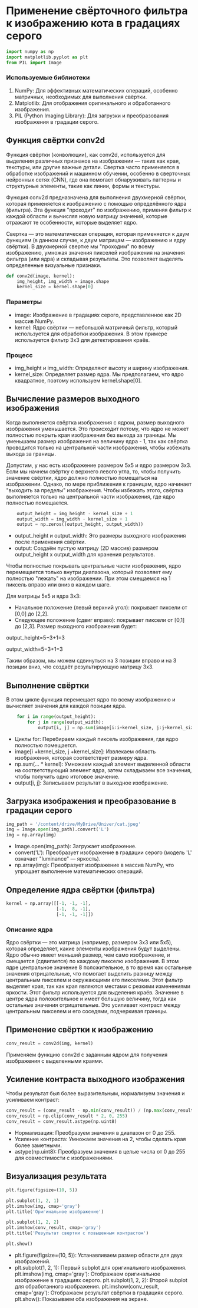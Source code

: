 # Применение свёрточного фильтра к изображению кота в градациях серого

```python
import numpy as np
import matplotlib.pyplot as plt
from PIL import Image
```

### Используемые библиотеки
1. NumPy: Для эффективных математических операций, особенно матричных, необходимых для выполнения свёртки.
2. Matplotlib: Для отображения оригинального и обработанного изображения.
3. PIL (Python Imaging Library): Для загрузки и преобразования изображения в градации серого.

## Функция свёртки conv2d
Функция свёртки (конволюции), как conv2d, используется для выделения различных признаков на изображении — таких как края, текстуры, или другие важные детали. Свертка часто применяется в обработке изображений и машинном обучении, особенно в сверточных нейронных сетях (CNN), где она помогает обнаруживать паттерны и структурные элементы, такие как линии, формы и текстуры.

Функция conv2d предназначена для выполнения двухмерной свёртки, которая применяется к изображению с помощью определённого ядра (фильтра). Эта функция "проходит" по изображению, применяя фильтр к каждой области и вычисляя новую матрицу значений, которые отражают те особенности, которые выделяет ядро.

Свертка — это математическая операция, которая применяется к двум функциям (в данном случае, к двум матрицам — изображению и ядру свёртки). В двухмерной свертке мы "проходим" по всему изображению, умножая значения пикселей изображения на значения фильтра (или ядра) и складывая результаты. Это позволяет выделять определенные визуальные признаки.

```python
def conv2d(image, kernel):
    img_height, img_width = image.shape
    kernel_size = kernel.shape[0]
```

### Параметры
- image: Изображение в градациях серого, представленное как 2D массив NumPy.
- kernel: Ядро свёртки — небольшой матричный фильтр, который используется для обработки изображения. В этом примере используется фильтр 3x3 для детектирования краёв.

### Процесс
- img_height и img_width: Определяют высоту и ширину изображения.
- kernel_size: Определяет размер ядра. Мы предполагаем, что ядро квадратное, поэтому используем kernel.shape[0].


## Вычисление размеров выходного изображения

Когда выполняется свёртка изображения с ядром, размер выходного изображения уменьшается. Это происходит потому, что ядро не может полностью покрыть края изображения без выхода за границы.
Мы уменьшаем размер изображения на величину ядра - 1, так как свёртка проводится только на центральной части изображения, чтобы избежать выхода за границы.

Допустим, у нас есть изображение размером 5x5 и ядро размером 3x3. Если мы начнем свёртку с верхнего левого угла, то, чтобы получить значение свёртки, ядро должно полностью помещаться на изображении. Однако, по мере приближения к границам, ядро начинает "выходить за пределы" изображения. Чтобы избежать этого, свёртка выполняется только на центральной части изображения, где ядро полностью помещается.


```python
    output_height = img_height - kernel_size + 1
    output_width = img_width - kernel_size + 1
    output = np.zeros((output_height, output_width))
```

- output_height и output_width: Это размеры выходного изображения после применения свёртки.
- output: Создаём пустую матрицу (2D массив) размером output_height x output_width для хранения результатов.

Чтобы полностью покрывать центральные части изображения, ядро перемещается только внутри диапазона, который позволяет ему полностью "лежать" на изображении. При этом смещаемся на 1 пиксель вправо или вниз в каждом шаге.

Для матрицы 5x5 и ядра 3x3:

- Начальное положение (левый верхний угол): покрывает пиксели от [0,0] до [2,2].
- Следующее положение (сдвиг вправо): покрывает пиксели от [0,1] до [2,3].
Размер выходного изображения будет:

output_height=5−3+1=3

output_width=5−3+1=3

Таким образом, мы можем сдвинуться на 3 позиции вправо и на 3 позиции вниз, что создаёт результирующую матрицу 3x3.

## Выполнение свёртки
В этом цикле функция перемещает ядро по всему изображению и вычисляет значения для каждой позиции ядра.

```python
    for i in range(output_height):
        for j in range(output_width):
            output[i, j] = np.sum(image[i:i+kernel_size, j:j+kernel_size] * kernel)
```


- Циклы for: Перебираем каждый пиксель изображения, где ядро полностью помещается.
- image[i
+kernel_size, j
+kernel_size]: Извлекаем область изображения, которая соответствует размеру ядра.
- np.sum(... * kernel): Умножаем каждый элемент выделенной области на соответствующий элемент ядра, затем складываем все значения, чтобы получить одно итоговое значение.
- output[i, j]: Записываем результат в выходное изображение.


## Загрузка изображения и преобразование в градации серого
```python
img_path = '/content/drive/MyDrive/Univer/cat.jpeg'
img = Image.open(img_path).convert('L')
img = np.array(img)
```

- Image.open(img_path): Загружает изображение.
- convert('L'): Преобразует изображение в градации серого (модель 'L' означает "luminance" — яркость).
- np.array(img): Преобразует изображение в массив NumPy, что упрощает выполнение математических операций.


## Определение ядра свёртки (фильтра)
```python
kernel = np.array([[-1, -1, -1],
                   [-1,  8, -1],
                   [-1, -1, -1]])
```
                   
### Описание ядра
Ядро свёртки — это матрица (например, размером 3x3 или 5x5), которая определяет, какие элементы изображения будут выделены. Ядро обычно имеет меньший размер, чем само изображение, и смещается (сдвигается) по каждому пикселю изображения.
В этом ядре центральное значение 8 положительное, в то время как остальные значения отрицательные, что помогает выделить разницу между центральным пикселем и окружающими его пикселями. Этот фильтр выделяет края, так как края являются местами с резкими изменениями яркости.
Этот фильтр используется для выделения краёв. Значение в центре ядра положительное и имеет большую величину, тогда как остальные значения отрицательные. Это усиливает контраст между центральным пикселем и его соседями, подчеркивая границы.

## Применение свёртки к изображению
```python
conv_result = conv2d(img, kernel)
```

Применяем функцию conv2d с заданным ядром для получения изображения с выделенными краями.


## Усиление контраста выходного изображения
Чтобы результат был более выразительным, нормализуем значения и усиливаем контраст:

```python
conv_result = (conv_result - np.min(conv_result)) / (np.max(conv_result) - np.min(conv_result)) * 255
conv_result = np.clip(conv_result * 2, 0, 255)
conv_result = conv_result.astype(np.uint8)
```

- Нормализация: Преобразуем значения в диапазон от 0 до 255.
- Усиление контраста: Умножаем значения на 2, чтобы сделать края более заметными.
- astype(np.uint8): Преобразуем значения в целые числа от 0 до 255 для совместимости с изображениями.


## Визуализация результата
```python
plt.figure(figsize=(10, 5))

plt.subplot(1, 2, 1)
plt.imshow(img, cmap='gray')
plt.title('Оригинальное изображение')

plt.subplot(1, 2, 2)
plt.imshow(conv_result, cmap='gray')
plt.title('Результат свертки с повышенным контрастом')

plt.show()
```

- plt.figure(figsize=(10, 5)): Устанавливаем размер области для двух изображений.
- plt.subplot(1, 2, 1): Первый subplot для оригинального изображения.
plt.imshow(img, cmap='gray'): Отображаем оригинальное изображение в градациях серого.
plt.subplot(1, 2, 2): Второй subplot для обработанного изображения.
plt.imshow(conv_result, cmap='gray'): Отображаем результат свёртки в градациях серого.
plt.show(): Показываем оба изображения на экране.
